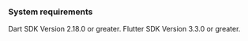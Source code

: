 

### System requirements

Dart SDK Version 2.18.0 or greater.
Flutter SDK Version 3.3.0 or greater.



